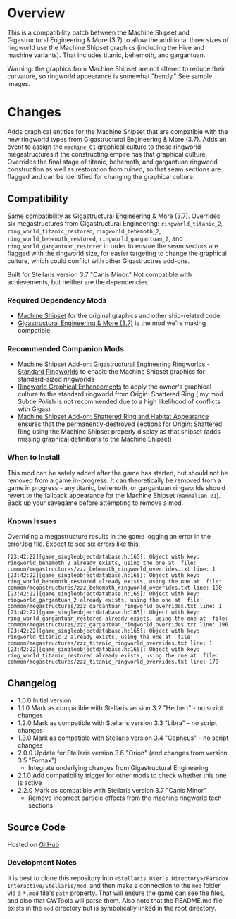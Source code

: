 # Overview

This is a compatibility patch between the Machine Shipset and Gigastructural Engineering & More (3.7) to allow the additional three sizes of ringworld use the Machine Shipset graphics (including the Hive and machine variants).  That includes titanic, behemoth, and gargantuan.

Warning: the graphics from Machine Shipset are not altered to reduce their curvature, so ringworld appearance is somewhat "bendy."  See sample images.

# Changes

Adds graphical entities for the Machine Shipset that are compatible with the new ringworld types from Gigastructural Engineering & More (3.7).  Adds an event to assign the `machine_01` graphical culture to these ringworld megastructures if the constructing empire has that graphical culture.  Overrides the final stage of titanic, behemoth, and gargantuan ringworld construction as well as restoration from ruined, so that seam sections are flagged and can be identified for changing the graphical culture.

## Compatibility

Same compatibility as Gigastructural Engineering & More (3.7).  Overrides six megastructures from Gigastructural Engineering: `ringworld_titanic_2`, `ring_world_titanic_restored`, `ringworld_behemoth_2`, `ring_world_behemoth_restored`, `ringworld_gargantuan_2`, and `ring_world_gargantuan_restored` in order to ensure the seam sectors are flagged with the ringworld size, for easier targeting to change the graphical culture, which could conflict with other Gigastructres add-ons.

Built for Stellaris version 3.7 "Canis Minor."  Not compatible with achievements, but neither are the dependencies.

### Required Dependency Mods

* [Machine Shipset](https://steamcommunity.com/sharedfiles/filedetails/?id=2077186491) for the original graphics and other ship-related code
* [Gigastructural Engineering & More (3.7)](https://steamcommunity.com/sharedfiles/filedetails/?id=1121692237) is the mod we're making compatible

### Recommended Companion Mods

* [Machine Shipset Add-on: Gigastructural Engineering Ringworlds - Standard Ringworlds](https://steamcommunity.com/sharedfiles/filedetails/?id=2644466861) to enable the Machine Shipset graphics for standard-sized ringworlds
* [Ringworld Graphical Enhancements](https://steamcommunity.com/sharedfiles/filedetails/?id=2628518102) to apply the owner's graphical culture to the standard ringworld from Origin: Shattered Ring ( my mod Subtle Polish is not recommended due to a high likelihood of conflicts with Gigas)
* [Machine Shipset Add-on: Shattered Ring and Habitat Appearance](https://steamcommunity.com/sharedfiles/filedetails/?id=2628980994) ensures that the permanently-destroyed sections for Origin: Shattered Ring using the Machine Shipset properly display as that shipset (adds missing graphical definitions to the Machine Shipset)

### When to Install

This mod can be safely added after the game has started, but should not be removed from a game in-progress.  It can theoretically be removed from a game in progress - any titanic, behemoth, or gargantuan ringworlds should revert to the fallback appearance for the Machine Shipset (`mammalian_01`).  Back up your savegame before attempting to remove a mod.

### Known Issues

Overriding a megastructure results in the game logging an error in the error.log file.  Expect to see six errors like this:

```
[23:42:22][game_singleobjectdatabase.h:165]: Object with key: ringworld_behemoth_2 already exists, using the one at  file: common/megastructures/zzz_behemoth_ringworld_overrides.txt line: 1
[23:42:22][game_singleobjectdatabase.h:165]: Object with key: ring_world_behemoth_restored already exists, using the one at  file: common/megastructures/zzz_behemoth_ringworld_overrides.txt line: 190
[23:42:22][game_singleobjectdatabase.h:165]: Object with key: ringworld_gargantuan_2 already exists, using the one at  file: common/megastructures/zzz_gargantuan_ringworld_overrides.txt line: 1
[23:42:22][game_singleobjectdatabase.h:165]: Object with key: ring_world_gargantuan_restored already exists, using the one at  file: common/megastructures/zzz_gargantuan_ringworld_overrides.txt line: 196
[23:42:22][game_singleobjectdatabase.h:165]: Object with key: ringworld_titanic_2 already exists, using the one at  file: common/megastructures/zzz_titanic_ringworld_overrides.txt line: 1
[23:42:22][game_singleobjectdatabase.h:165]: Object with key: ring_world_titanic_restored already exists, using the one at  file: common/megastructures/zzz_titanic_ringworld_overrides.txt line: 179
```

## Changelog

* 1.0.0 Initial version
* 1.1.0 Mark as compatible with Stellaris version 3.2 "Herbert" - no script changes
* 1.2.0 Mark as compatible with Stellaris version 3.3 "Libra" - no script changes
* 1.3.0 Mark as compatible with Stellaris version 3.4 "Cepheus" - no script changes
* 2.0.0 Update for Stellaris version 3.6 "Orion" (and changes from version 3.5 "Fornax")
    * Integrate underlying changes from Gigastructural Engineering
* 2.1.0 Add compatibility trigger for other mods to check whether this one is active
* 2.2.0 Mark as compatible with Stellaris version 3.7 "Canis Minor"
    * Remove incorrect particle effects from the machine ringworld tech sections

## Source Code

Hosted on [GitHub](https://github.com/corsairmarks/machine_shipset_gigastructures_ringworld_additional_compatibility)

### Development Notes

It is best to clone this repository into `<Stellaris User's Directory>/Paradox Interactive/Stellaris/mod`, and then make a connection to the `mod` folder via a `*.mod` file's `path` property.  That will ensure the game can see the files, and also that CWTools will parse them.  Also note that the README.md file exists in the `mod` directory but is symbolically linked in the root directory.